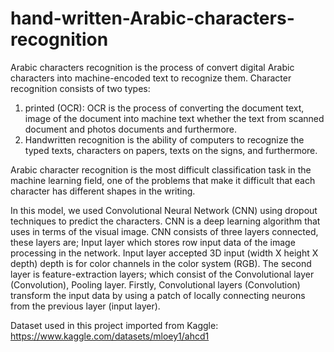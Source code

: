 # hand-written-Arabic-characters-recognition

Arabic characters recognition is the process of convert digital Arabic characters into machine-encoded text to recognize them. Character recognition consists of two types:
1. printed (OCR): OCR is the process of converting the document text, image of the document into machine text whether the text from scanned document and photos documents and furthermore. 
2. Handwritten recognition is the ability of computers to recognize the typed texts, characters on papers, texts on the signs, and furthermore.

Arabic character recognition is the most difficult classification task in the machine learning field, one of the problems that make it difficult that each character has different shapes in the writing.

In this model, we used Convolutional Neural Network (CNN) using dropout techniques to predict the characters. CNN is a deep learning algorithm that uses in terms of the visual image. CNN consists of three layers connected, these layers are; Input layer which stores row input data of the image processing in the network. Input layer accepted 3D input (width X height X depth) depth is for color channels in the color system (RGB). The second layer is feature-extraction layers; which consist of the Convolutional layer (Convolution), Pooling layer. Firstly, Convolutional layers (Convolution) transform the input data by using a patch of locally connecting neurons from the previous layer (input layer).


Dataset used in this project imported from Kaggle: https://www.kaggle.com/datasets/mloey1/ahcd1
